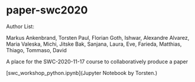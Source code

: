 # paper-swc2020

Author List:

Markus Ankenbrand, Torsten Paul, Florian Goth, Ishwar, Alexandre Alvarez, Maria Valeska, Michi, Jitske Bak, Sanjana, Laura, Eve, Farieda, Matthias, Thiago, Tommaso, David 

A place for the SWC-2020-11-17 course to collaboratively produce a paper

[swc_workshop_python.ipynb](Jupyter Notebook by Torsten.)

